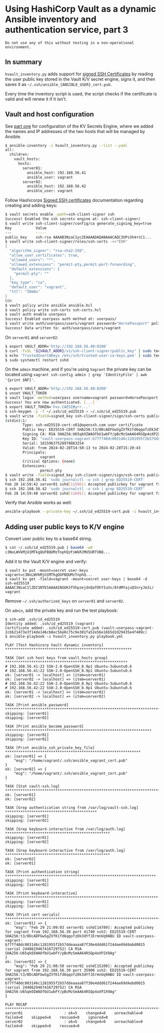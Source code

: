 # Using HashiCorp Vault as a dynamic Ansible inventory and authentication service, part 3

```console
Do not use any of this without testing in a non-operational environment.
```

## In summary

`hvault_inventory.py` adds support for [signed SSH Certificates](https://developer.hashicorp.com/vault/docs/secrets/ssh/signed-ssh-certificates)
by reading the user public key stored in the Vault K/V secret engine, signs it,
and then saves it as `~/.ssh/ansible_{ANSIBLE_USER}_cert.pub`.

Every time the inventory script is used, the script checks if the certificate
is valid and will renew it if it isn't.

## Vault and host configuration

See [part one](./ssh_otp.md) for configuration of the KV Secrets Engine, where
we added the names and IP addresses of the two hosts that will be managed by Ansible.

```sh
$ ansible-inventory -i hvault_inventory.py --list --yaml
all:
  children:
    vault_hosts:
      hosts:
        server01:
          ansible_host: 192.168.56.41
          ansible_user: vagrant
        server02:
          ansible_host: 192.168.56.42
          ansible_user: vagrant
```

Follow Hashicorps [Signed SSH certificates](https://developer.hashicorp.com/vault/docs/secrets/ssh/signed-ssh-certificates)
documentation regarding creating and adding keys:

```sh
$ vault secrets enable -path=ssh-client-signer ssh
Success! Enabled the ssh secrets engine at: ssh-client-signer/
$ vault write ssh-client-signer/config/ca generate_signing_key=true
Key           Value
---           -----
public_key    ssh-rsa AAAAB3NzaC1yc2EAAAADAQABAAACAQC3UPs3h4+tC1...
$ vault write ssh-client-signer/roles/ssh-certs -<<"EOH"
{
  "algorithm_signer": "rsa-sha2-256",
  "allow_user_certificates": true,
  "allowed_users": "*",
  "allowed_extensions": "permit-pty,permit-port-forwarding",
  "default_extensions": {
    "permit-pty": ""
  },
  "key_type": "ca",
  "default_user": "vagrant",
  "ttl": "30m0s"
}
EOH
$ vault policy write ansible ansible.hcl
$ vault policy write ssh-certs ssh-certs.hcl
$ vault auth enable userpass
Success! Enabled userpass auth method at: userpass/
$ vault write auth/userpass/users/vagrant password="HorsePassport" policies="ansible,ssh-certs"
Success! Data written to: auth/userpass/users/vagrant
```

On `server01` and `server02`:
```sh
$ export VAULT_ADDR='http://192.168.56.40:8200'
$ curl -fsSL "${VAULT_ADDR}/v1/ssh-client-signer/public_key" | sudo tee /etc/ssh/trusted-user-ca-keys.pem
$ echo 'TrustedUserCAKeys /etc/ssh/trusted-user-ca-keys.pem' | sudo tee /etc/ssh/sshd_config.d/90-vault-ca.conf
$ sudo systemctl restart sshd
```

On the `admin` machine, and if you're using `Vagrant` the private key can be located using `vagrant ssh-config admin | grep 'IdentityFile' | awk '{print $NF}'`.

```sh
$ export VAULT_ADDR='http://192.168.56.40:8200'
$ unset VAULT_TOKEN
$ vault login -method=userpass username=vagrant password=HorsePassport
Success! You are now authenticated. [...]
$ export VAULT_TOKEN='hvs.CAESIByrr...'
$ ssh-keygen -y -f ~/.ssh/id_ed25519 > ~/.ssh/id_ed25519.pub
$ vault write -field=signed_key ssh-client-signer/sign/ssh-certs public_key=@$HOME/.ssh/id_ed25519.pub | ssh-keygen -Lf -
(stdin):1:
        Type: ssh-ed25519-cert-v01@openssh.com user certificate
        Public key: ED25519-CERT SHA256:t3/0DcADFGwSgZVfK1fd6qqofzDk3dYfJErmnUq9ABU
        Signing CA: RSA SHA256:U65qkOIWAOfbU1wbFY/pBcMzSmAA64RSQp4oXP2X9Ag (using rsa-sha2-256)
        Key ID: "vault-userpass-vagrant-b77ff40dc003146c1281955f2b57ddeaaaa87f30e4ddd61f244ae69d4abd0015"
        Serial: 18159637528978863254
        Valid: from 2024-02-28T14:50:13 to 2024-02-28T15:20:43
        Principals:
                vagrant
        Critical Options: (none)
        Extensions:
                permit-pty
$ vault write -field=signed_key ssh-client-signer/sign/ssh-certs public_key=@$HOME/.ssh/id_ed25519.pub > .ssh/id_ed25519-cert.pub
$ ssh 192.168.56.41 'sudo journalctl -u ssh | grep ED25519-CERT'
Feb 28 14:59:42 server01 sshd[11586]: Accepted publickey for vagrant from 192.168.56.39 port 55998 ssh2: ED25519-CERT SHA256:t3/0DcADFGwSgZVfK1fd6qqofzDk3dYfJErmnUq9ABU ID vault-userpass-vagrant-b77ff40dc003146c1281955f2b57ddeaaaa87f30e4ddd61f244ae69d4abd0015 (serial 7227259757330624117) CA RSA SHA256:U65qkOIWAOfbU1wbFY/pBcMzSmAA64RSQp4oXP2X9Ag
$ ssh 192.168.56.42 'sudo journalctl -u ssh | grep ED25519-CERT'
Feb 28 14:59:48 server02 sshd[11695]: Accepted publickey for vagrant from 192.168.56.39 port 60950 ssh2: ED25519-CERT SHA256:t3/0DcADFGwSgZVfK1fd6qqofzDk3dYfJErmnUq9ABU ID vault-userpass-vagrant-b77ff40dc003146c1281955f2b57ddeaaaa87f30e4ddd61f244ae69d4abd0015 (serial 7227259757330624117) CA RSA SHA256:U65qkOIWAOfbU1wbFY/pBcMzSmAA64RSQp4oXP2X9Ag
```

Verify that Ansible works as well:

```sh
ansible-playbook --private-key ~/.ssh/id_ed25519-cert.pub -i hvault_inventory.py playbook.yml
```

## Adding user public keys to K/V engine

Convert user public key to a base64 string.

```sh
$ cat ~/.ssh/id_ed25519.pub | base64 -w0
c3NoLWVkMjU1MTkgQUFBQUMzTnphQzFsWkRJMU5URTVBQ...
```

Add it to the Vault K/V engine and verify:

```
$ vault kv put -mount=secret user-keys vagrant=c3NoLWVkMjU1MTkgQUFBQUMzTnphQ...
$ vault kv get -field=vagrant -mount=secret user-keys | base64 -d
ssh-ed25519 AAAAC3NzaC1lZDI1NTE5AAAAINGUK3fVhpzejdnQafOhYIuUs/8tdMYajuQ3nryJm3i/ vagrant
```

Remove `~/.ssh/authorized_keys` on `server01` and `server02`.

On `admin`, add the private key and run the test playbook:

```
$ ssh-add .ssh/id_ed25519
Identity added: .ssh/id_ed25519 (vagrant)
Certificate added: .ssh/id_ed25519-cert.pub (vault-userpass-vagrant-2cbb21473e3f14de146cb8ec5be0c75c9e301fa52e56e16b5d2d29435e4f409c)
$ ansible-playbook -i hvault_inventory.py playbook.yml

PLAY [Test Hashicorp Vault dynamic inventory] **********************************************************

TASK [Get ssh host keys from vault_hosts group] ********************************************************
# 192.168.56.41:22 SSH-2.0-OpenSSH_8.9p1 Ubuntu-3ubuntu0.6
# 192.168.56.41:22 SSH-2.0-OpenSSH_8.9p1 Ubuntu-3ubuntu0.6
ok: [server01 -> localhost] => (item=server01)
ok: [server02 -> localhost] => (item=server01)
# 192.168.56.42:22 SSH-2.0-OpenSSH_8.9p1 Ubuntu-3ubuntu0.6
# 192.168.56.42:22 SSH-2.0-OpenSSH_8.9p1 Ubuntu-3ubuntu0.6
ok: [server01 -> localhost] => (item=server02)
ok: [server02 -> localhost] => (item=server02)

TASK [Print ansible_password] **************************************************************************
skipping: [server01]
skipping: [server02]

TASK [Print ansible_become_password] *******************************************************************
skipping: [server01]
skipping: [server02]

TASK [Print ansible_ssh_private_key_file] **************************************************************
ok: [server01] => {
    "msg": "/home/vagrant/.ssh/ansible_vagrant_cert.pub"
}
ok: [server02] => {
    "msg": "/home/vagrant/.ssh/ansible_vagrant_cert.pub"
}

TASK [Stat vault-ssh.log] ******************************************************************************
ok: [server01]
ok: [server02]

TASK [Grep authentication string from /var/log/vault-ssh.log] ******************************************
skipping: [server01]
skipping: [server02]

TASK [Grep keyboard-interactive from /var/log/auth.log] ************************************************
skipping: [server01]
skipping: [server02]

TASK [Grep keyboard-interactive from /var/log/auth.log] ************************************************
ok: [server02]
ok: [server01]

TASK [Print authentication string] *********************************************************************
skipping: [server01]
skipping: [server02]

TASK [Print keyboard-interactive] **********************************************************************
skipping: [server01]
skipping: [server02]

TASK [Print cert serials] ******************************************************************************
ok: [server01] => {
    "msg": "Feb 29 21:09:03 server01 sshd[14789]: Accepted publickey for vagrant from 192.168.56.39 port 41740 ssh2: ED25519-CERT SHA256:t3/0DcADFGwSgZVfK1fd6qqofzDk3dYfJErmnUq9ABU ID vault-userpass-vagrant-b77ff40dc003146c1281955f2b57ddeaaaa87f30e4ddd61f244ae69d4abd0015 (serial 2448629467416729752) CA RSA SHA256:U65qkOIWAOfbU1wbFY/pBcMzSmAA64RSQp4oXP2X9Ag"
}
ok: [server02] => {
    "msg": "Feb 29 21:08:50 server02 sshd[15200]: Accepted publickey for vagrant from 192.168.56.39 port 35900 ssh2: ED25519-CERT SHA256:t3/0DcADFGwSgZVfK1fd6qqofzDk3dYfJErmnUq9ABU ID vault-userpass-vagrant-b77ff40dc003146c1281955f2b57ddeaaaa87f30e4ddd61f244ae69d4abd0015 (serial 2448629467416729752) CA RSA SHA256:U65qkOIWAOfbU1wbFY/pBcMzSmAA64RSQp4oXP2X9Ag"
}

PLAY RECAP *********************************************************************************************
server01                   : ok=5    changed=0    unreachable=0    failed=0    skipped=6    rescued=0    ignored=0
server02                   : ok=5    changed=0    unreachable=0    failed=0    skipped=6    rescued=0
```

